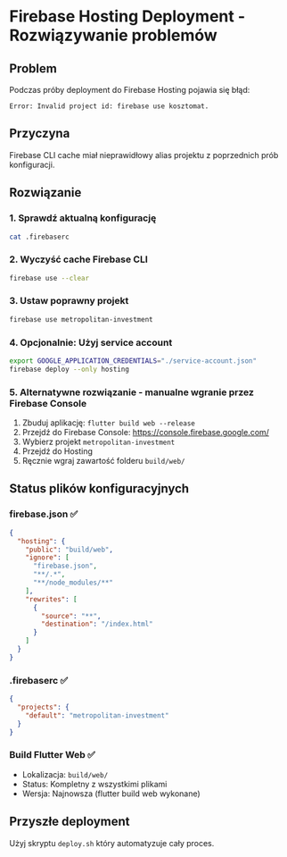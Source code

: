 # Firebase Hosting Deployment - Rozwiązywanie problemów

## Problem
Podczas próby deployment do Firebase Hosting pojawia się błąd:
```
Error: Invalid project id: firebase use kosztomat.
```

## Przyczyna
Firebase CLI cache miał nieprawidłowy alias projektu z poprzednich prób konfiguracji.

## Rozwiązanie

### 1. Sprawdź aktualną konfigurację
```bash
cat .firebaserc
```

### 2. Wyczyść cache Firebase CLI
```bash
firebase use --clear
```

### 3. Ustaw poprawny projekt
```bash
firebase use metropolitan-investment
```

### 4. Opcjonalnie: Użyj service account
```bash
export GOOGLE_APPLICATION_CREDENTIALS="./service-account.json"
firebase deploy --only hosting
```

### 5. Alternatywne rozwiązanie - manualne wgranie przez Firebase Console
1. Zbuduj aplikację: `flutter build web --release`
2. Przejdź do Firebase Console: https://console.firebase.google.com/
3. Wybierz projekt `metropolitan-investment`
4. Przejdź do Hosting
5. Ręcznie wgraj zawartość folderu `build/web/`

## Status plików konfiguracyjnych

### firebase.json ✅
```json
{
  "hosting": {
    "public": "build/web",
    "ignore": [
      "firebase.json",
      "**/.*",
      "**/node_modules/**"
    ],
    "rewrites": [
      {
        "source": "**",
        "destination": "/index.html"
      }
    ]
  }
}
```

### .firebaserc ✅
```json
{
  "projects": {
    "default": "metropolitan-investment"
  }
}
```

### Build Flutter Web ✅
- Lokalizacja: `build/web/`
- Status: Kompletny z wszystkimi plikami
- Wersja: Najnowsza (flutter build web wykonane)

## Przyszłe deployment
Użyj skryptu `deploy.sh` który automatyzuje cały proces.

